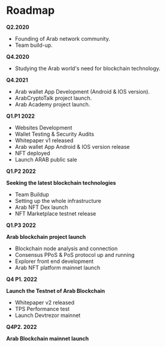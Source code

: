 # Roadmap

**Q2.2020**

* Founding of Arab network community.
* Team build-up.

**Q4.2020**

* Studying the Arab world's need for blockchain technology.

**Q4.2021**

* Arab wallet App Development (Android & IOS version).
* ArabCryptoTalk project launch.
* Arab Academy project launch.

**Q1.P1 2022**

* Websites Development
* Wallet Testing & Security Audits
* Whitepaper v1 released
* Arab wallet App Android & IOS version release
* NFT deployed
* Launch ARAB public sale

**Q1.P2 2022**

**Seeking the latest blockchain technologies**

* Team Buildup
* Setting up the whole infrastructure
* Arab NFT Dex launch
* NFT Marketplace testnet release

**Q1.P3 2022**

**Arab blockchain project launch**

* Blockchain node analysis and connection
* Consensus PPoS & PoS protocol up and running
* Explorer front end development
* Arab NFT platform mainnet launch

**Q4 P1. 2022**

**Launch the Testnet of Arab Blockchain**

* Whitepaper v2 released
* TPS Performance test&#x20;
* Launch Devtrezor mainnet

**Q4P2. 2022**

**Arab Blockchain mainnet launch**
